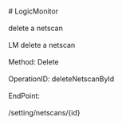 <br>#     LogicMonitor</br>
<br>delete a netscan</br>
<br>LM delete a netscan</br>
<br>Method: Delete</br>
<br>OperationID: deleteNetscanById</br>
<br>EndPoint:</br>
<br>/setting/netscans/{id}</br>

